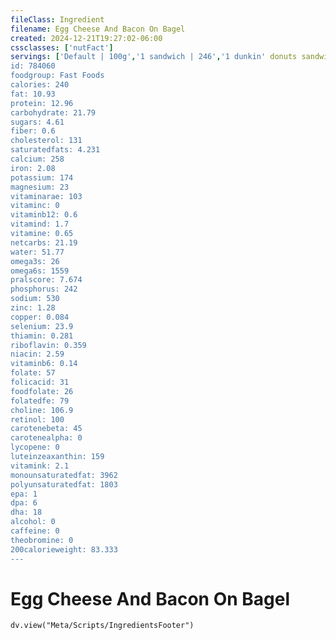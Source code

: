 ```yaml
---
fileClass: Ingredient
filename: Egg Cheese And Bacon On Bagel
created: 2024-12-21T19:27:02-06:00
cssclasses: ['nutFact']
servings: ['Default | 100g','1 sandwich | 246','1 dunkin' donuts sandwich | 246']
id: 784060
foodgroup: Fast Foods
calories: 240
fat: 10.93
protein: 12.96
carbohydrate: 21.79
sugars: 4.61
fiber: 0.6
cholesterol: 131
saturatedfats: 4.231
calcium: 258
iron: 2.08
potassium: 174
magnesium: 23
vitaminarae: 103
vitaminc: 0
vitaminb12: 0.6
vitamind: 1.7
vitamine: 0.65
netcarbs: 21.19
water: 51.77
omega3s: 26
omega6s: 1559
pralscore: 7.674
phosphorus: 242
sodium: 530
zinc: 1.28
copper: 0.084
selenium: 23.9
thiamin: 0.281
riboflavin: 0.359
niacin: 2.59
vitaminb6: 0.14
folate: 57
folicacid: 31
foodfolate: 26
folatedfe: 79
choline: 106.9
retinol: 100
carotenebeta: 45
carotenealpha: 0
lycopene: 0
luteinzeaxanthin: 159
vitamink: 2.1
monounsaturatedfat: 3962
polyunsaturatedfat: 1803
epa: 1
dpa: 6
dha: 18
alcohol: 0
caffeine: 0
theobromine: 0
200calorieweight: 83.333
---
```


# Egg Cheese And Bacon On Bagel

```dataviewjs
dv.view("Meta/Scripts/IngredientsFooter")
```
